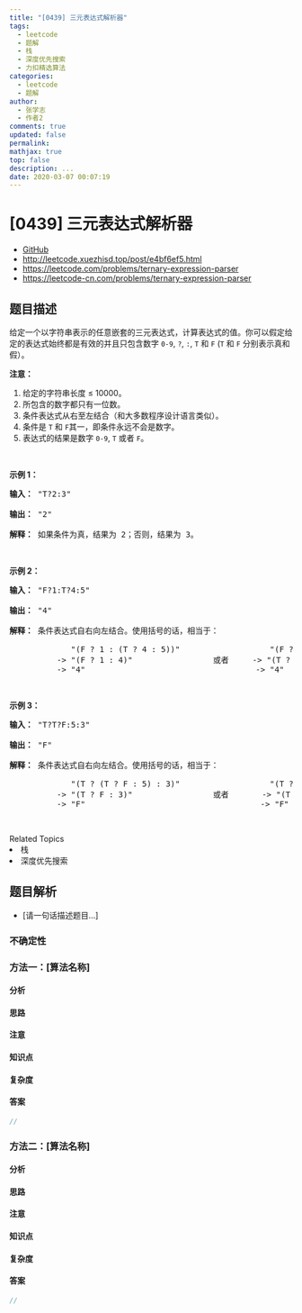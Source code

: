 ```yaml
---
title: "[0439] 三元表达式解析器"
tags:
  - leetcode
  - 题解
  - 栈
  - 深度优先搜索
  - 力扣精选算法
categories:
  - leetcode
  - 题解
author:
  - 张学志
  - 作者2
comments: true
updated: false
permalink:
mathjax: true
top: false
description: ...
date: 2020-03-07 00:07:19
---
```



# [0439] 三元表达式解析器
* [GitHub](https://github.com/algoboy101/LeetCodeCrowdsource/tree/master/_posts/QA/%5B0439%5D%20%E4%B8%89%E5%85%83%E8%A1%A8%E8%BE%BE%E5%BC%8F%E8%A7%A3%E6%9E%90%E5%99%A8.md)
* http://leetcode.xuezhisd.top/post/e4bf6ef5.html
* https://leetcode.com/problems/ternary-expression-parser
* https://leetcode-cn.com/problems/ternary-expression-parser


## 题目描述

<p>给定一个以字符串表示的任意嵌套的三元表达式，计算表达式的值。你可以假定给定的表达式始终都是有效的并且只包含数字 <code>0-9</code>, <code>?</code>, <code>:</code>, <code>T</code> 和&nbsp;<code>F</code> (<code>T</code> 和&nbsp;<code>F</code>&nbsp;分别表示真和假）。</p>

<p><strong>注意：</strong></p>

<ol>
	<li>给定的字符串长度&nbsp;&le; 10000。</li>
	<li>所包含的数字都只有一位数。</li>
	<li>条件表达式从右至左结合（和大多数程序设计语言类似）。</li>
	<li>条件是&nbsp;<code>T</code>&nbsp;和&nbsp;<code>F</code>其一，即条件永远不会是数字。</li>
	<li>表达式的结果是数字&nbsp;<code>0-9</code>, <code>T</code> 或者&nbsp;<code>F</code>。</li>
</ol>

<p>&nbsp;</p>

<p><strong>示例 1：</strong></p>

<pre><strong>输入：</strong> &quot;T?2:3&quot;

<strong>输出：</strong> &quot;2&quot;

<strong>解释：</strong> 如果条件为真，结果为 2；否则，结果为 3。
</pre>

<p>&nbsp;</p>

<p><strong>示例 2：</strong></p>

<pre><strong>输入：</strong> &quot;F?1:T?4:5&quot;

<strong>输出：</strong> &quot;4&quot;

<strong>解释：</strong> 条件表达式自右向左结合。使用括号的话，相当于：

             &quot;(F ? 1 : (T ? 4 : 5))&quot;                   &quot;(F ? 1 : (T ? 4 : 5))&quot;
          -&gt; &quot;(F ? 1 : 4)&quot;                 或者     -&gt; &quot;(T ? 4 : 5)&quot;
          -&gt; &quot;4&quot;                                    -&gt; &quot;4&quot;
</pre>

<p>&nbsp;</p>

<p><strong>示例 3：</strong></p>

<pre><strong>输入：</strong> &quot;T?T?F:5:3&quot;

<strong>输出：</strong> &quot;F&quot;

<strong>解释：</strong> 条件表达式自右向左结合。使用括号的话，相当于：

             &quot;(T ? (T ? F : 5) : 3)&quot;                   &quot;(T ? (T ? F : 5) : 3)&quot;
          -&gt; &quot;(T ? F : 3)&quot;                 或者       -&gt; &quot;(T ? F : 5)&quot;
          -&gt; &quot;F&quot;                                     -&gt; &quot;F&quot;
</pre>

<p>&nbsp;</p>
<div><div>Related Topics</div><div><li>栈</li><li>深度优先搜索</li></div></div>


## 题目解析
* [请一句话描述题目...]

### 不确定性


### 方法一：[算法名称]

#### 分析

#### 思路

#### 注意

#### 知识点

#### 复杂度

#### 答案

```cpp
//
```


### 方法二：[算法名称]

#### 分析

#### 思路

#### 注意

#### 知识点

#### 复杂度

#### 答案

```cpp
//
```


